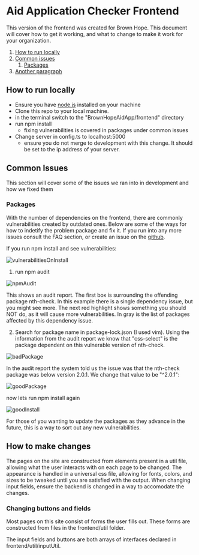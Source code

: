 # Aid Application Checker Frontend

This version of the frontend was created for Brown Hope. This document will cover how to get it working, and what to change to make it work for your organization. 

1. [How to run locally](#How-to-run-locally)
2. [Common issues](#Common-Issues)
    1. [Packages](#Packages)
3. [Another paragraph](#paragraph2)


## How to run locally

- Ensure you have [node.js](https://nodejs.org/en/download/) installed on your machine
- Clone this repo to your local machine.
- in the terminal switch to the "BrownHopeAidApp/frontend" directory
- run npm install 
  - fixing vulnerabilities is covered in packages under common issues
- Change server in config.ts to localhost:5000
  - ensure you do not merge to development with this change. It should be set to the ip address of your server.

## Common Issues

This section will cover some of the issues we ran into in development and how we fixed them

### Packages

With the number of dependencies on the frontend, there are commonly vulnerabilities created by outdated ones. Below are some of the ways for how to indetify the problem package and fix it. If you run into any more issues consult the FAQ section, or create an issue on the [github](https://github.com/PSU-CapstoneBrownHope/BrownHopeAidApp/).

If you run npm install and see vulnerabilities:

![vulnerabilitiesOnInstall](https://user-images.githubusercontent.com/77218586/167921834-0f0b846f-3d84-450e-8394-e660f32d12be.png)

1. run npm audit

![npmAudit](https://user-images.githubusercontent.com/77218586/167924046-8c50d3d7-1eba-43bd-af7e-4b8534d2731a.png)

This shows an audit report. The first box is surrounding the offending package nth-check. In this example there is a single dependency issue, but you might see more. The next red highlight shows something you should NOT do, as it will cause more vulnerabilities. In gray is the list of packages affected by this dependency issue. 

2. Search for package name in package-lock.json (I used vim). Using the information from the audit report we know that "css-select" is the package dependent on this vulnerable version of nth-check. 

![badPackage](https://user-images.githubusercontent.com/77218586/167924665-9194e87b-00c5-41cc-aed9-3c2b2aeb15b5.png)

In the audit report the system told us the issue was that the nth-check package was below version 2.0.1. We change that value to be "^2.0.1":

![goodPackage](https://user-images.githubusercontent.com/77218586/167924983-0f61531e-2dbd-4ccf-bdf6-c44644f47f9f.png)

now lets run npm install again

![goodInstall](https://user-images.githubusercontent.com/77218586/167925988-343f611e-e45d-489f-ae0a-5408a9aab196.png)

For those of you wanting to update the packages as they advance in the future, this is a way to sort out any new vulnerabilities. 

## How to make changes

The pages on the site are constructed from elements present in a util file, allowing what the user interacts with on each page to be changed. The appearance is handled in a universal css file, allowing for fonts, colors, and sizes to be tweaked until you are satisfied with the output. When changing input fields, ensure the backend is changed in a way to accomodate the changes. 

### Changing buttons and fields

Most pages on this site consist of forms the user fills out. These forms are constructed from files in the frontend/util folder. 

The input fields and buttons are both arrays of interfaces declared in frontend/util/inputUtil. 